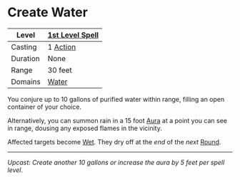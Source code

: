 # Create Water

| Level    | [1st Level Spell](1st%20Level%20Spells.md)          |
| -------- | --------------------------------------------------- |
| Casting  | 1 [Action](../../../../Game%20Procedures/Core%20Procedures/Action.md) |
| Duration | None                                                |
| Range    | 30 feet                                             |
| Domains  | [Water](../../Spell%20Domains/Water.md)          |

You conjure up to 10 gallons of purified water within range, filling an open container of your choice.

Alternatively, you can summon rain in a 15 foot [Aura](../../Areas%20of%20Effect/Aura.md) at a point you can see in range, dousing any exposed flames in the vicinity.

Affected targets become [Wet](../../../../Game%20Procedures/Conditions/Wet.md). They dry off at the *end* of the *next* [Round](../../../../Game%20Procedures/Core%20Procedures/Round.md).

---
*Upcast: Create another 10 gallons or increase the aura by 5 feet per spell level*.
